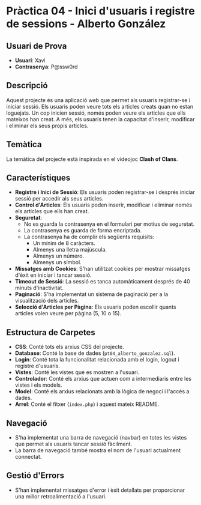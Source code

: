 # Pràctica 04 - Inici d'usuaris i registre de sessions - Alberto González

## Usuari de Prova
- **Usuari**: Xavi 
- **Contrasenya**: P@ssw0rd

## Descripció
Aquest projecte és una aplicació web que permet als usuaris registrar-se i iniciar sessió. Els usuaris poden veure tots els articles creats quan no estan loguejats. Un cop inicien sessió, només poden veure els articles que ells mateixos han creat. A més, els usuaris tenen la capacitat d'inserir, modificar i eliminar els seus propis articles.

## Temàtica
La temàtica del projecte està inspirada en el videojoc **Clash of Clans**.

## Característiques

- **Registre i Inici de Sessió**: Els usuaris poden registrar-se i després iniciar sessió per accedir als seus articles.
- **Control d'Articles**: Els usuaris poden inserir, modificar i eliminar només els articles que ells han creat.
- **Seguretat**:
  - No es guarda la contrasenya en el formulari per motius de seguretat.
  - La contrasenya es guarda de forma encriptada.
  - La contrasenya ha de complir els següents requisits:
    - Un mínim de 8 caràcters.
    - Almenys una lletra majúscula.
    - Almenys un número.
    - Almenys un símbol.
- **Missatges amb Cookies**: S'han utilitzat cookies per mostrar missatges d'èxit en iniciar i tancar sessió.
- **Timeout de Sessió**: La sessió es tanca automàticament després de 40 minuts d'inactivitat.
- **Paginació**: S'ha implementat un sistema de paginació per a la visualització dels articles.
- **Selecció d'Articles per Pàgina**: Els usuaris poden escollir quants articles volen veure per pàgina (5, 10 o 15).

## Estructura de Carpetes
- **CSS**: Conté tots els arxius CSS del projecte.
- **Database**: Conté la base de dades (`pt04_alberto_gonzalez.sql`).
- **Login**: Conté tota la funcionalitat relacionada amb el login, logout i registre d'usuaris.
- **Vistes**: Conté les vistes que es mostren a l'usuari.
- **Controlador**: Conté els arxius que actuen com a intermediaris entre les vistes i els models.
- **Model**: Conté els arxius relacionats amb la lògica de negoci i l'accés a dades.
- **Arrel**: Conté el fitxer (`index.php`) i aquest mateix README.

## Navegació
- S'ha implementat una barra de navegació (navbar) en totes les vistes que permet als usuaris tancar sessió fàcilment.
- La barra de navegació també mostra el nom de l'usuari actualment connectat.

## Gestió d'Errors
- S'han implementat missatges d'error i èxit detallats per proporcionar una millor retroalimentació a l'usuari.

